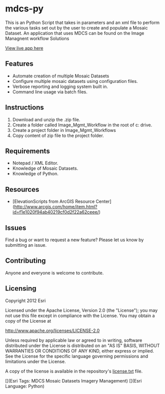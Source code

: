 # mdcs-py

This is an Python Script that takes in parameters and an xml file to perform the various tasks set out by the user to create and populate a Mosaic Dataset.
An application that uses MDCS can be found on the Image Managnent workflow Solutions

[View live app here]( http://www.arcgis.com/home/item.html?id=f1e1020f94ab40219cf0d2f22a62ceee/)


## Features
* Automate creation of multiple Mosaic Datasets
* Configure multiple mosaic datasets using configuration files.
* Verbose reporting and logging system built in. 
* Command line usage via batch files. 

## Instructions

1. Download and unzip the .zip file.
2. Create a folder called Image_Mgmt_Workflow in the root of c: drive.
3. Create a project folder in Image_Mgmt_Workflows
4. Copy content of zip file to the project folder. 

## Requirements

* Notepad / XML Editor.
* Knowledge of Mosaic Datasets.
* Knowledge of Python.

## Resources

* [ElevationScripts from ArcGIS Resource Center] (http://www.arcgis.com/home/item.html?id=f1e1020f94ab40219cf0d2f22a62ceee/)

## Issues

Find a bug or want to request a new feature?  Please let us know by submitting an issue.

## Contributing

Anyone and everyone is welcome to contribute. 

## Licensing
Copyright 2012 Esri

Licensed under the Apache License, Version 2.0 (the "License");
you may not use this file except in compliance with the License.
You may obtain a copy of the License at

   http://www.apache.org/licenses/LICENSE-2.0

Unless required by applicable law or agreed to in writing, software
distributed under the License is distributed on an "AS IS" BASIS,
WITHOUT WARRANTIES OR CONDITIONS OF ANY KIND, either express or implied.
See the License for the specific language governing permissions and
limitations under the License.

A copy of the license is available in the repository's [license.txt]( https://raw.github.com/Esri/mdcs-py/master/license.txt) file.

[](Esri Tags: MDCS Mosaic Datasets Imagery Management) 
[](Esri Language: Python)


